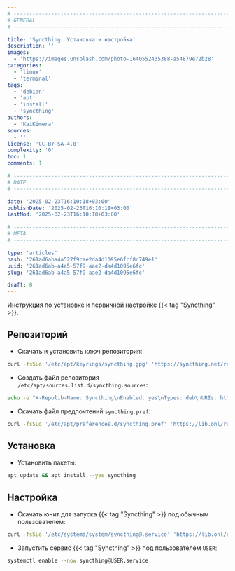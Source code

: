 ```yaml
---
# -------------------------------------------------------------------------------------------------------------------- #
# GENERAL
# -------------------------------------------------------------------------------------------------------------------- #

title: 'Syncthing: Установка и настройка'
description: ''
images:
  - 'https://images.unsplash.com/photo-1640552435388-a54879e72b28'
categories:
  - 'linux'
  - 'terminal'
tags:
  - 'debian'
  - 'apt'
  - 'install'
  - 'syncthing'
authors:
  - 'KaiKimera'
sources:
  - ''
license: 'CC-BY-SA-4.0'
complexity: '0'
toc: 1
comments: 1

# -------------------------------------------------------------------------------------------------------------------- #
# DATE
# -------------------------------------------------------------------------------------------------------------------- #

date: '2025-02-23T16:10:18+03:00'
publishDate: '2025-02-23T16:10:18+03:00'
lastMod: '2025-02-23T16:10:18+03:00'

# -------------------------------------------------------------------------------------------------------------------- #
# META
# -------------------------------------------------------------------------------------------------------------------- #

type: 'articles'
hash: '261ad6aba4a527f9cae2da4d1095e6fcf8c749e1'
uuid: '261ad6ab-a4a5-57f9-aae2-da4d1095e6fc'
slug: '261ad6ab-a4a5-57f9-aae2-da4d1095e6fc'

draft: 0
---
```


Инструкция по установке и первичной настройке {{< tag "Syncthing" >}}.

<!--more-->

## Репозиторий

- Скачать и установить ключ репозитория:

```bash
curl -fsSLo '/etc/apt/keyrings/syncthing.gpg' 'https://syncthing.net/release-key.gpg'
```

- Создать файл репозитория `/etc/apt/sources.list.d/syncthing.sources`:

```bash
echo -e "X-Repolib-Name: Syncthing\nEnabled: yes\nTypes: deb\nURIs: https://apt.syncthing.net\nSuites: syncthing\nComponents: stable\nArchitectures: $( dpkg --print-architecture )\nSigned-By: /etc/apt/keyrings/syncthing.gpg\n" | tee '/etc/apt/sources.list.d/syncthing.sources' > '/dev/null'
```

- Скачать файл предпочтений `syncthing.pref`:

```bash
curl -fsSLo '/etc/apt/preferences.d/syncthing.pref' 'https://lib.onl/ru/2025/02/261ad6ab-a4a5-57f9-aae2-da4d1095e6fc/syncthing.pref'
```

## Установка

- Установить пакеты:

```bash
apt update && apt install --yes syncthing
```

## Настройка

- Скачать юнит для запуска {{< tag "Syncthing" >}} под обычным пользователем:

```bash
curl -fsSLo '/etc/systemd/system/syncthing@.service' 'https://lib.onl/ru/2025/02/261ad6ab-a4a5-57f9-aae2-da4d1095e6fc/syncthing@.service'
```

- Запустить сервис {{< tag "Syncthing" >}} под пользователем `USER`:

```bash
systemctl enable --now syncthing@USER.service
```
